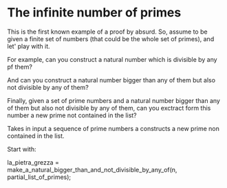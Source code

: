 # The infinite number of primes

This is the first known example of a proof by absurd. 
So, assume to be given a finite set of numbers (that could be the whole set of primes), and let' play with it.

For example, can you construct a natural number which is divisible by any pf them?

And can you construct a natural number bigger than any of them but also not divisible by any of them? 

Finally, given a set of prime numbers and a natural number bigger than any of them but also not divisible by any of them, can you exctract form this number a new prime not contained in the list?

<description for="make_a_new_prime_not_in_the_list">

Takes in input a sequence of prime numbers a constructs a new prime non contained in the list.

Start with:

la_pietra_grezza = make_a_natural_bigger_than_and_not_divisible_by_any_of(n, partial_list_of_primes);

</description>

